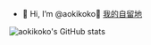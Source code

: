 - 👋 Hi, I’m @aokikoko👋  <a href="https://phero.live/" target="_blank">我的自留地</a>
<!-- - 👋👋👋👋👋👋👋👋👋👋👋👋👋👋👋👋👋👋👋👋👋 -->
![aokikoko's GitHub stats](https://github-readme-stats.vercel.app/api?username=aokikoko&theme=nightowl&show_icons=true)

<!---
aokikoko/aokikoko is a ✨ special ✨ repository because its `README.md` (this file) appears on your GitHub profile.
You can click the Preview link to take a look at your changes.
--->
